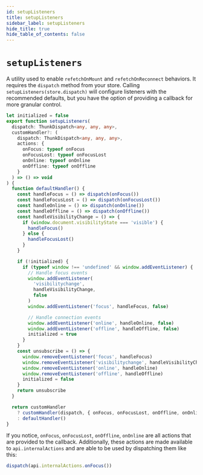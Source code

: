 ```yaml
---
id: setupListeners
title: setupListeners
sidebar_label: setupListeners
hide_title: true
hide_table_of_contents: false
---
```


# `setupListeners`

A utility used to enable `refetchOnMount` and `refetchOnReconnect` behaviors. It requires the `dispatch` method from your store. Calling `setupListeners(store.dispatch)` will configure listeners with the recommended defaults, but you have the option of providing a callback for more granular control.

```ts title="setupListeners default configuration"
let initialized = false
export function setupListeners(
  dispatch: ThunkDispatch<any, any, any>,
  customHandler?: (
    dispatch: ThunkDispatch<any, any, any>,
    actions: {
      onFocus: typeof onFocus
      onFocusLost: typeof onFocusLost
      onOnline: typeof onOnline
      onOffline: typeof onOffline
    }
  ) => () => void
) {
  function defaultHandler() {
    const handleFocus = () => dispatch(onFocus())
    const handleFocusLost = () => dispatch(onFocusLost())
    const handleOnline = () => dispatch(onOnline())
    const handleOffline = () => dispatch(onOffline())
    const handleVisibilityChange = () => {
      if (window.document.visibilityState === 'visible') {
        handleFocus()
      } else {
        handleFocusLost()
      }
    }

    if (!initialized) {
      if (typeof window !== 'undefined' && window.addEventListener) {
        // Handle focus events
        window.addEventListener(
          'visibilitychange',
          handleVisibilityChange,
          false
        )
        window.addEventListener('focus', handleFocus, false)

        // Handle connection events
        window.addEventListener('online', handleOnline, false)
        window.addEventListener('offline', handleOffline, false)
        initialized = true
      }
    }
    const unsubscribe = () => {
      window.removeEventListener('focus', handleFocus)
      window.removeEventListener('visibilitychange', handleVisibilityChange)
      window.removeEventListener('online', handleOnline)
      window.removeEventListener('offline', handleOffline)
      initialized = false
    }
    return unsubscribe
  }

  return customHandler
    ? customHandler(dispatch, { onFocus, onFocusLost, onOffline, onOnline })
    : defaultHandler()
}
```

If you notice, `onFocus`, `onFocusLost`, `onOffline`, `onOnline` are all actions that are provided to the callback. Additionally, these actions are made available to `api.internalActions` and are able to be used by dispatching them like this:

```ts title="Manual onFocus event"
dispatch(api.internalActions.onFocus())
```
